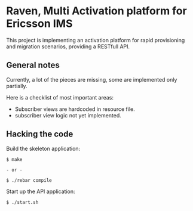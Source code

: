 Raven, Multi Activation platform for Ericsson IMS
=================================================

This project is implementing an activation platform for rapid provisioning
and migration scenarios, providing a RESTfull API.

General notes
-------------

Currently, a lot of the pieces are missing, some are implemented only partially.

Here is a checklist of most important areas:

* Subscriber views are hardcoded in resource file.
* subscriber view logic not yet implemented. 

Hacking the code
----------------

Build the skeleton application:
    
    $ make
    
    - or -
    
    $ ./rebar compile
    
Start up the API application:
    
    $ ./start.sh



    


